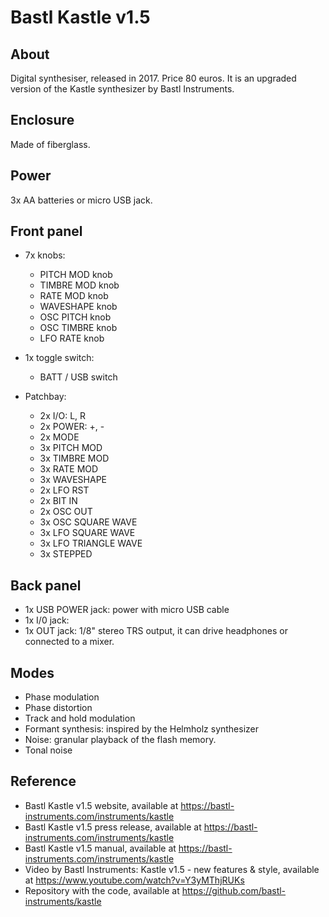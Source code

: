 # Bastl Kastle v1.5

## About

Digital synthesiser, released in 2017. Price 80 euros. It is an upgraded version of the Kastle synthesizer by Bastl Instruments.

## Enclosure

Made of fiberglass.

## Power

3x AA batteries or micro USB jack.

## Front panel

* 7x knobs:
  * PITCH MOD knob
  * TIMBRE MOD knob
  * RATE MOD knob
  * WAVESHAPE knob 
  * OSC PITCH knob
  * OSC TIMBRE knob
  * LFO RATE knob

* 1x toggle switch:
  * BATT / USB switch

* Patchbay:
  * 2x I/O: L, R
  * 2x POWER: +, -
  * 2x MODE
  * 3x PITCH MOD
  * 3x TIMBRE MOD
  * 3x RATE MOD
  * 3x WAVESHAPE
  * 2x LFO RST
  * 2x BIT IN
  * 2x OSC OUT
  * 3x OSC SQUARE WAVE
  * 3x LFO SQUARE WAVE
  * 3x LFO TRIANGLE WAVE
  * 3x STEPPED

## Back panel

* 1x USB POWER jack: power with micro USB cable
* 1x I/0 jack: 
* 1x OUT jack: 1/8" stereo TRS output, it can drive headphones or connected to a mixer.

## Modes

* Phase modulation
* Phase distortion
* Track and hold modulation
* Formant synthesis: inspired by the Helmholz synthesizer
* Noise: granular playback of the flash memory.
* Tonal noise

## Reference

* Bastl Kastle v1.5 website, available at https://bastl-instruments.com/instruments/kastle
* Bastl Kastle v1.5 press release, available at https://bastl-instruments.com/instruments/kastle
* Bastl Kastle v1.5 manual, available at https://bastl-instruments.com/instruments/kastle
* Video by Bastl Instruments: Kastle v1.5 - new features & style, available at https://www.youtube.com/watch?v=Y3yMThjRUKs
* Repository with the code, available at https://github.com/bastl-instruments/kastle
